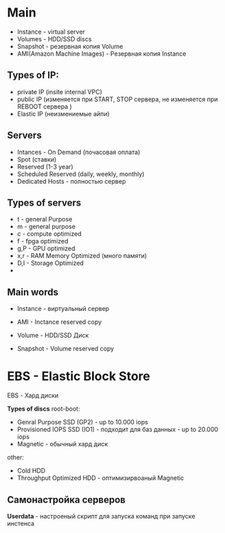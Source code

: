 # Main 
- Instance - virtual server
- Volumes - HDD/SSD discs
- Snapshot - резервная копия Volume
- AMI(Amazon Machine Images) - Резервная копия Instance

## Types of IP: 
- private IP (insite internal VPC)
- public IP (изменяется при START, STOP сервера, не изменяется при REBOOT сервера )
- Elastic IP (неизмениемые айпи)


## Servers

- Intances - On Demand (почасовая оплата)
- Spot (ставки)
- Reserved (1-3 year)
- Scheduled Reserved (daily, weekly, monthly)
- Dedicated Hosts - полностью сервер 

## Types of servers

- t - general Purpose
- m - general purpose
- c - compute optimized
- f - fpga optimized
- g,P - GPU optimized
- x,r - RAM Memory Optimized (много памяти)
- D,I - Storage Optimized
- 
## Main words

- Instance - виртуальный сервер
- AMI - Inctance reserved copy

- Volume - HDD/SSD Диск
- Snapshot - Volume reserved copy 


# EBS - Elastic Block Store 

EBS - Хард диски 

**Types of discs**
root-boot:
- Genral Purpose SSD (GP2)  -  up to 10.000 iops
- Provisioned IOPS SSD (IO1) - подходит для баз данных - up to 20.000 iops
- Magnetic - обычный хард диск

other: 
- Cold HDD 
- Throughput Optimized HDD - оптимизирвоаный Magnetic 

## Самонастройка серверов

**Userdata** - настроеный скрипт для запуска команд при запуске инстенса
